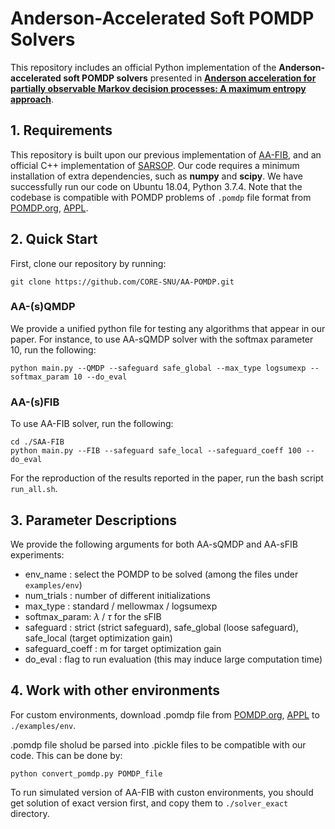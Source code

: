 Anderson-Accelerated Soft POMDP Solvers
====================================================

This repository includes an official Python implementation of the **Anderson-accelerated soft POMDP solvers** presented in **[Anderson acceleration for partially observable Markov decision processes: A maximum entropy approach](https://www.sciencedirect.com/science/article/abs/pii/S0005109824000499)**.



## 1. Requirements
This repository is built upon our previous implementation of [AA-FIB](https://github.com/CORE-SNU/AA-FIB.git), and an official C++ implementation of [SARSOP](https://github.com/AdaCompNUS/sarsop). Our code requires a minimum installation of extra dependencies, such as **numpy** and **scipy**.
We have successfully run our code on Ubuntu 18.04, Python 3.7.4. Note that the codebase is compatible with POMDP problems of `.pomdp` file format from [POMDP.org][POMDP.org], [APPL][APPL].


## 2. Quick Start
First, clone our repository by running:
```
git clone https://github.com/CORE-SNU/AA-POMDP.git
```
### AA-(s)QMDP
We provide a unified python file for testing any algorithms that appear in our paper.
For instance, to use AA-sQMDP solver with the softmax parameter 10, run the following:
```
python main.py --QMDP --safeguard safe_global --max_type logsumexp --softmax_param 10 --do_eval
```


### AA-(s)FIB
To use AA-FIB solver, run the following:
```
cd ./SAA-FIB
python main.py --FIB --safeguard safe_local --safeguard_coeff 100 --do_eval
```

For the reproduction of the results reported in the paper, run the bash script `run_all.sh`.


## 3. Parameter Descriptions
We provide the following arguments for both AA-sQMDP and AA-sFIB experiments:
- env_name : select the POMDP to be solved (among the files under `examples/env`)
- num_trials : number of different initializations
- max_type : standard / mellowmax / logsumexp
- softmax_param: $\lambda$ / $\tau$ for the sFIB
- safeguard : strict (strict safeguard), safe_global (loose safeguard), safe_local (target optimization gain)
- safeguard_coeff : m for target optimization gain
- do_eval : flag to run evaluation (this may induce large computation time)


## 4. Work with other environments
For custom environments, download .pomdp file from [POMDP.org][POMDP.org], [APPL][APPL] to `./examples/env`.

.pomdp file sholud be parsed into .pickle files to be compatible with our code. This can be done by:
```
python convert_pomdp.py POMDP_file
```

To run simulated version of AA-FIB with custon environments, you should get solution of exact version first, and copy them to `./solver_exact` directory.

[arxiv]: https://arxiv.org/abs/2103.15275
[POMDP.org]: http://pomdp.org/examples/
[APPL]: https://bigbird.comp.nus.edu.sg/pmwiki/farm/appl/index.php?n=Main.Repository
